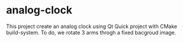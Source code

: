 # analog-clock
This project create an analog clock using Qt Quick project with CMake build-system. 
To do, we rotate 3 arms throgh a fixed bacgroud image.
